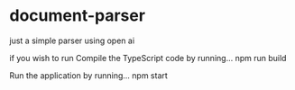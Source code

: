 # document-parser

just a simple parser using open ai

if you wish to run
Compile the TypeScript code by running...
npm run build

Run the application by running...
npm start
